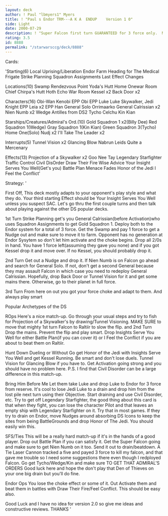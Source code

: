 ```yaml
---
layout: deck
author: ! Paul "lbmyers1" Myers
title: ! "Paul s Endor TRM---A K A  ENDUP    Version 1 0"
side: Light
date: 2000-07-29
description: ! "Super Falcon first turn GUARANTEED for 3 force only.  Mains on a site.  Drop Battle Plan and Menace Fades; Check this out"
rating: 3.5
id: 8888
permalink: "/starwarsccg/deck/8888"
---
```

Cards: 

'Starting(6)
Local Uprising/Liberation
Endor
Farm
Heading for The Medical Frigate
Strike Planning
Squadron Assignments
Last Effect Changes

Locations(10)
Swamp
Rendezvous Point
Yoda's Hutt
Home Onewar Room
Chief Chirpa's Hutt
Hoth Echo War Room
Kessel x2
Back Door x2

Characters(16)
Obi-Wan Kenobi
EPP Obi
EPP Luke
Luke Skywalker, Jedi Knight
EPP Leia x2
EPP Han
General Solo
Orrimaarko
General Calrissian x2
Nien Numb x2
Wedge Antilles from DS2
Tycho Celchu
Kin Kian

Starships/Creatures/Admiral's Ord.(10)
Gold Squadron 1 x2(Billy Dee)
Red Squadron 1(Wedge)
Gray Squadron 1(Kin Kian)
Green Squadron 3(Tycho)
Home One(Solo)
Nudj x2
I'll Take The Leader x2

Interrupts(5)
Tunnel Vision x2
Glancing Blow
Nabrun Leids
Quite a Mercenary

Effects(13)
Projection of a Skywalker x2
Goo Nee Tay
Legendary Starfighter
Traffic Control
Civil DisOrder
Draw Their Fire
Wise Advice
Your Insight Serves You Well(Get's you)
Battle Plan
Menace Fades
Honor of the Jedi
I Feel the Conflict'

Strategy: '

First Off, This deck mostly adapts to your opponent's play style and what they do.  Your third starting Effect should be Your Insight Serves You Well unless you suspect SAC.  Let's go thru the first couple turns and then talk about playing against the other DS popular decks.

1st Turn
Strike Planning get's you General Calrissian(before Activation)who uses Squadron Assignments to get Gold Squadron 1.  Deploy both to the Endor system for a total of 3 force.	Get the Swamp and pay 1 force to get a Nudge out and make sure to move it to farm.  Opponent has no generation at Endor Sysytem so don't let him activate and the choke begins.  Drop all 2/0s in hand.  You have 1 force left(assuming they gave you none) and if you got Kessel drop it and move over.  If no Kessel, you should probably drop it.

2nd Turn
Get out a Nudge and drop it.  If Nien Numb is on Falcon go ahead and search for General Solo.  If not, don't get a second General because they may assault Falcon in which case you need to redeploy General Calrissian.  Hopefully, drop Back Door or Tunnel Vision for it and get some mains there.	Otherwise, go to their planet in full force.

3rd Turn
From here on out you got your force choke and adapt to them.  And always play smart

Popular Archetypes of the DS

ROps  Here's a nice match-up.  Go through your usual steps and try to fish for Projection of a Skywalker's by drawing/Tunnel Visioning.  MAKE SURE to move that mighty 1st turn Falcon to Raltiir to slow the flip.	and 2nd Turn Drop the mains.  Prevent the flip and play smart.	Drop Insights Serve You Well for either Battle Plan(if you can cover it) or I Feel the Conflict if you are about to beat them on Raltiir.

Hunt Down Dueling or Without  Go get Honor of the Jedi with Insights Serve You Well and get Kessel Running.  Be smart and don't lose duels.  Tunnel Vision for Glancing Blow if you have to.	Get Activation going strong and you should have no problem here.  P.S. I find that Civil Disorder can be a large difference in this match-up.

Bring Him Before Me  Let them take Luke and drop Luke to Endor for 3 force from reserve.  It's cool to lose Jedi Luke to a drain and drop him from the lost pile next turn using their Objective.  Start draining and use Civil Disorder, etc.  Try to get off Legendary Starfighter, the good thing about this card is that when they fight, you can lose the character Pilot and that leaves an empty ship with Legendary Starfighter on it.  Try that in most games.  If they try to drain on Endor, move Nudges around absorbing DS Icons to keep the sites from being BattleGrounds and drop Honor of The Jedi.	You should easily win this.

SFS/Ties  This will be a really hard match-up if it's in the hands of a good player.	Drop out Battle Plan if you can satisfy it.  Get the Super Falcon going and make sure to get Nien Numb on it too.  Send it out to drain/beatdown.  A Tie Laser Cannon tracked a five and payed 3 force to kill my falcon, and that gave me trouble so I need some suggestions there even though I redployed Falcon.  Go get Tycho/Wedge/Kin and make sure TO GET THAT ADMIRAL'S ORDERS  Good luck here and hope the don't play that Den of Thieves on your one big drain but you'll do fine.

Endor Ops  You lose the choke effect or some of it.  Out Activate them and beat them in battles with Draw Their Fire/Feel Conflict.  This should be easy also.

Good Luck and I have no idea for version 2.0 so give me ideas and constructive reviews.  THANKS '
